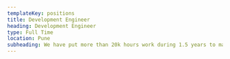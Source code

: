 ```yaml
---
templateKey: positions
title: Development Engineer
heading: Development Engineer
type: Full Time
location: Pune
subheading: We have put more than 20k hours work during 1.5 years to make sure Tekdi is the most unique website ever 
---
```


